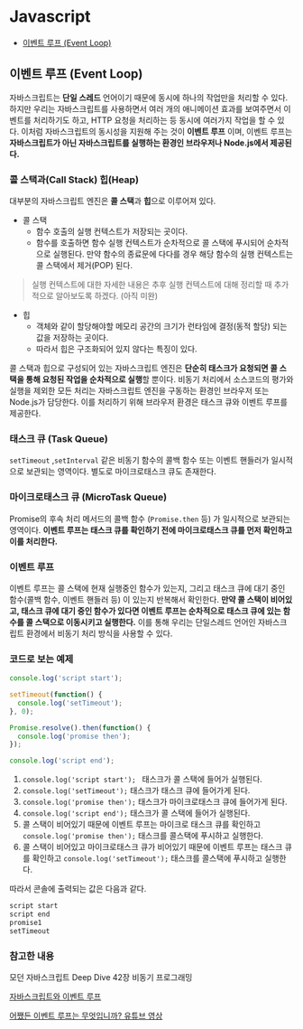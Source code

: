# Javascript

* [이벤트 루프 (Event Loop)](#이벤트-루프-event-loop)



## 이벤트 루프 (Event Loop)

자바스크립트는 **단일 스레드** 언어이기 때문에 동시에 하나의 작업만을 처리할 수 있다. 하지만 우리는 자바스크립트를 사용하면서 여러 개의 애니메이션 효과를 보여주면서 이벤트를 처리하기도 하고, HTTP 요청을 처리하는 등 동시에 여러가지 작업을 할 수 있다. 이처럼 자바스크립트의 동시성을 지원해 주는 것이 **이벤트 루프** 이며, 이벤트 루프는 **자바스크립트가 아닌 자바스크립트를 실행하는 환경인 브라우저나 Node.js에서 제공된다.**

### 콜 스택과(Call Stack) 힙(Heap)

대부분의 자바스크립트 엔진은 **콜 스택**과 **힙**으로 이루어져 있다.

* 콜 스택
  * 함수 호출의 실행 컨텍스트가 저장되는 곳이다.
  * 함수를 호출하면 함수 실행 컨텍스트가 순차적으로 콜 스택에 푸시되어 순차적으로 실행된다. 만약 함수의 종료문에 다다를 경우 해당 함수의 실행 컨텍스트는 콜 스택에서 제거(POP) 된다.

> 실행 컨텍스트에 대한 자세한 내용은 추후 실행 컨텍스트에 대해 정리할 때 추가적으로 알아보도록 하겠다. (아직 미완)

* 힙
  * 객체와 같이 할당해야할 메모리 공간의 크기가 런타임에 결정(동적 할당) 되는 값을 저장하는 곳이다.
  * 따라서 힙은 구조화되어 있지 않다는 특징이 있다.

콜 스택과 힙으로 구성되어 있는 자바스크립트 엔진은 **단순히 태스크가 요청되면 콜 스택을 통해 요청된 작업을 순차적으로 실행**할 뿐이다. 비동기 처리에서 소스코드의 평가와 실행을 제외한 모든 처리는 자바스크립트 엔진을 구동하는 환경인 브라우저 또는 Node.js가 담당한다. 이를 처리하기 위해 브라우저 환경은 태스크 큐와 이벤트 루프를 제공한다.



### 태스크 큐 (Task Queue)

`setTimeout` ,`setInterval` 같은 비동기 함수의 콜백 함수 또는 이벤트 핸들러가 일시적으로 보관되는 영역이다. 별도로 마이크로태스크 큐도 존재한다.



### 마이크로태스크 큐 (MicroTask Queue)

Promise의 후속 처리 메서드의 콜백 함수 (`Promise.then` 등) 가 일시적으로 보관되는 영역이다. **이벤트 루프는 태스크 큐를 확인하기 전에 마이크로태스크  큐를 먼저 확인하고 이를 처리한다.**



### 이벤트 루프

이벤트 루프는 콜 스택에 현재 실행중인 함수가 있는지, 그리고 태스크 큐에 대기 중인 함수(콜백 함수, 이벤트 핸들러 등) 이 있는지 반복해서 확인한다. **만약 콜 스택이 비어있고, 태스크 큐에 대기 중인 함수가 있다면 이벤트 루프는 순차적으로 태스크 큐에 있는 함수를 콜 스택으로 이동시키고 실행한다.** 이를 통해 우리는 단일스레드 언어인 자바스크립트 환경에서 비동기 처리 방식을 사용할 수 있다.



### 코드로 보는 예제

```javascript
console.log('script start'); 

setTimeout(function() {
  console.log('setTimeout');
}, 0);

Promise.resolve().then(function() {
  console.log('promise then');
});

console.log('script end');
```

1. `console.log('script start'); ` 태스크가 콜 스택에 들어가 실행된다.
2. `console.log('setTimeout');` 태스크가 태스크 큐에 들어가게 된다.
3. `console.log('promise then');` 태스크가 마이크로태스크 큐에 들어가게 된다.
4. `console.log('script end');` 태스크가 콜 스택에 들어가 실행된다.
5. 콜 스택이 비어있기 때문에 이벤트 루프는 마이크로 태스크 큐를 확인하고 `  console.log('promise then');` 태스크를 콜스택에 푸시하고 실행한다.
6. 콜 스택이 비어있고 마이크로태스크 큐가 비어있기 때문에 이벤트 루프는 태스크 큐를 확인하고 `console.log('setTimeout');` 태스크를 콜스택에 푸시하고 실행한다.



따라서 콘솔에 출력되는 값은 다음과 같다.

```javascript
script start
script end
promise1
setTimeout
```



### 참고한 내용

 모던 자바스크립트 Deep Dive 42장 비동기 프로그래밍

[자바스크립트와 이벤트 루프](https://meetup.toast.com/posts/89)

[어쨌든 이벤트 루프는 무엇입니까? 유튜브 영상](https://www.youtube.com/watch?v=8aGhZQkoFbQ)



